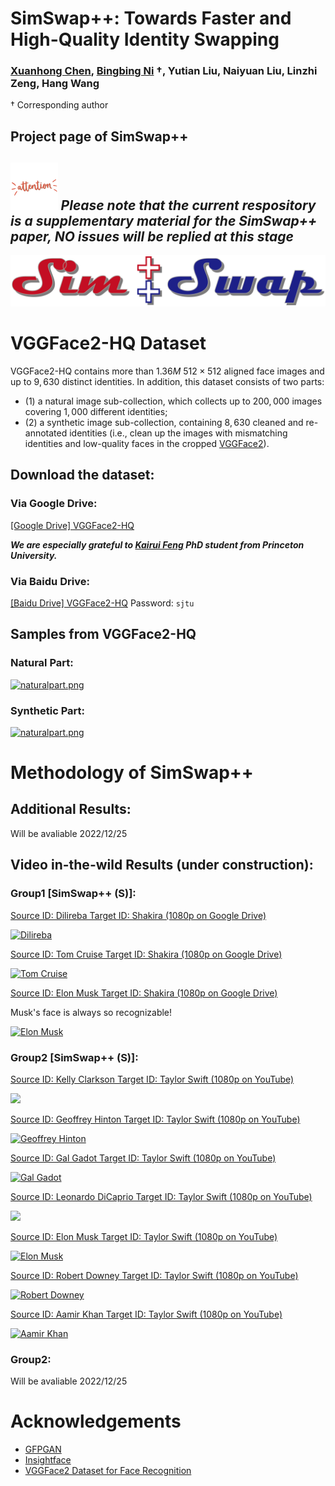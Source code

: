 # SimSwap++: Towards Faster and High-Quality Identity Swapping
### [Xuanhong Chen](https://scholar.google.com/citations?user=UuCqlfEAAAAJ&hl=en), [Bingbing Ni](https://scholar.google.com/citations?user=V9W87PYAAAAJ&hl=en) $\dagger$, Yutian Liu, Naiyuan Liu, Linzhi Zeng, Hang Wang
$\dagger$ Corresponding author

## Project page of SimSwap++

## <img width=15% src="./docs/img/attention.gif"/> ***Please note that the current respository is a supplementary material for the SimSwap++ paper, NO issues will be replied at this stage***


[![logo](/docs/img/logo.png)](https://github.com/neuralchen/SimSwapPlus)

# VGGFace2-HQ Dataset
VGGFace2-HQ contains more than $1.36M$ $512 \times 512$ aligned
face images and up to $9, 630$ distinct identities. In addition, this dataset
consists of two parts:
- (1) a natural image sub-collection, which collects up to $200, 000$ images covering $1, 000$ different identities;
- (2) a synthetic image sub-collection, containing $8, 630$ cleaned and re-annotated identities (i.e., clean up the images with mismatching identities and low-quality faces in the cropped [VGGFace2](https://github.com/ox-vgg/vgg_face2)).

## Download the dataset:
<!-- ***Limited by the capacity of the cloud disk, we divided the dataset into two parts*** -->

### Via Google Drive:

[[Google Drive]  VGGFace2-HQ](https://drive.google.com/drive/folders/1ZHy7jrd6cGb2lUa4qYugXe41G_Ef9Ibw?usp=sharing)

<!-- [[Google Drive]  VGGFace2-HQ Part2 (89GB)](https://drive.google.com/drive/folders/1ZHy7jrd6cGb2lUa4qYugXe41G_Ef9Ibw?usp=sharing) -->

***We are especially grateful to [Kairui Feng](https://scholar.google.com.hk/citations?user=4N5hE8YAAAAJ&hl=zh-CN) PhD student from Princeton University.***

### Via Baidu Drive:

[[Baidu Drive] VGGFace2-HQ](https://pan.baidu.com/s/1LwPFhgbdBj5AeoPTXgoqDw) Password: ```sjtu```

<!-- [[Baidu Drive] VGGFace2-HQ Part2 (89GB)](https://pan.baidu.com/s/1LwPFhgbdBj5AeoPTXgoqDw) Password: ```sjtu``` -->

## Samples from VGGFace2-HQ

### Natural Part:

[![naturalpart.png](/docs/img/naturalpart.png)](https://github.com/neuralchen/SimSwapPlus)

### Synthetic Part:

[![naturalpart.png](/docs/img/syntheticpart.png)](https://github.com/neuralchen/SimSwapPlus)

# Methodology of SimSwap++
## Additional Results:

Will be avaliable 2022/12/25


## Video in-the-wild Results (under construction):

### Group1 [SimSwap++ (S)]:

[Source ID: Dilireba Target ID: Shakira (1080p on Google Drive)](https://drive.google.com/file/d/1UDj9yw_uhAyxbASijOQhKQfKXiS2KFEv/view?usp=sharing)

[![Dilireba](/docs/video/wakawaka_dlrb.webp)](https://drive.google.com/file/d/1UDj9yw_uhAyxbASijOQhKQfKXiS2KFEv/view?usp=sharing)

[Source ID: Tom Cruise Target ID: Shakira (1080p on Google Drive)](https://drive.google.com/file/d/1N87we7Tf-gz5X0YJqOB6YVJNf84Yg9vk/view?usp=sharing)

[![Tom Cruise](/docs/video/id_2130429-1216_tom_cruise_genes--attr_ShakiraWakaWaka.webp)](https://drive.google.com/file/d/1N87we7Tf-gz5X0YJqOB6YVJNf84Yg9vk/view?usp=sharing)

[Source ID: Elon Musk Target ID: Shakira (1080p on Google Drive)](https://drive.google.com/file/d/1zutwS3pPKKnt-WwsolPNC1HQyBzgmMU7/view?usp=sharing)

Musk's face is always so recognizable!

[![Elon Musk](/docs/video/id_elon-musk-hero-image--attr_ShakiraWakaWaka.webp)](https://drive.google.com/file/d/1zutwS3pPKKnt-WwsolPNC1HQyBzgmMU7/view?usp=sharing)

### Group2 [SimSwap++ (S)]:
[Source ID: Kelly Clarkson Target ID: Taylor Swift (1080p on YouTube)](https://www.youtube.com/watch?v=U9WFnMHs6Nw)

<img src="./docs/video/1.webp"/>

[Source ID: Geoffrey Hinton Target ID: Taylor Swift (1080p on YouTube)](https://youtu.be/QLrneMYKki0)

[![Geoffrey Hinton](/docs/video/2.webp)](https://youtu.be/QLrneMYKki0)

[Source ID: Gal Gadot Target ID: Taylor Swift (1080p on YouTube)](https://youtu.be/I00NuaICEQE)

[![Gal Gadot](/docs/video/3.webp)](https://youtu.be/I00NuaICEQE)

[Source ID: Leonardo DiCaprio Target ID: Taylor Swift (1080p on YouTube)](https://www.youtube.com/watch?v=75W6j-0ux4k)

<img src="./docs/video/4.webp"/>

[Source ID: Elon Musk Target ID: Taylor Swift (1080p on YouTube)](https://youtu.be/YRhql8WGSIE)

[![Elon Musk](/docs/video/5.webp)](https://youtu.be/YRhql8WGSIE)


[Source ID: Robert Downey Target ID: Taylor Swift (1080p on YouTube)](https://www.youtube.com/watch?v=qbmtj4z0RmE)

[![Robert Downey](/docs/video/6.webp)](https://www.youtube.com/watch?v=qbmtj4z0RmE)

[Source ID: Aamir Khan Target ID: Taylor Swift (1080p on YouTube)](https://youtu.be/BY-sMBTbtBU)

[![Aamir Khan](/docs/video/7.webp)](https://youtu.be/BY-sMBTbtBU)

### Group2:



Will be avaliable 2022/12/25

# Acknowledgements

<!--ts-->
* [GFPGAN](https://github.com/TencentARC/GFPGAN)
* [Insightface](https://github.com/deepinsight/insightface)
* [VGGFace2 Dataset for Face Recognition](https://github.com/ox-vgg/vgg_face2)
<!--te-->